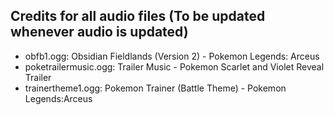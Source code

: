 ## Credits for all audio files (To be updated whenever audio is updated)

- obfb1.ogg: Obsidian Fieldlands (Version 2) - Pokemon Legends: Arceus
- poketrailermusic.ogg: Trailer Music - Pokemon Scarlet and Violet Reveal Trailer
- trainertheme1.ogg: Pokemon Trainer (Battle Theme) - Pokemon Legends:Arceus
